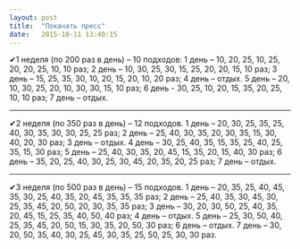 ```yaml
---
layout: post
title:  "Покачать пресс"
date:   2015-10-11 13:40:15
---
```


✔1 неделя (по 200 раз в день) – 10 подходов:
1 день – 10, 20, 25, 10, 25, 20, 20, 25, 10, 10 раз;
2 день – 10, 30, 25, 30, 15, 25, 20, 20, 15, 10 раз;
3 день – 15, 25, 35, 30, 10, 20, 15, 20, 10, 20 раз;
4 день – отдых.
5 день – 20, 10, 30, 25, 20, 10, 30, 30, 15, 10 раз;
6 день - 30, 25, 10, 20, 15, 35, 20, 25, 10, 10 раз;
7 день – отдых.

***

✔2 неделя (по 350 раз в день) – 12 подходов.
1 день – 20, 30, 25, 35, 25, 40, 30, 35, 30, 30, 25, 25 раз;
2 день – 25, 40, 30, 35, 20, 30, 35, 15, 30, 40, 20, 30 раз;
3 день – отдых.
4 день – 30, 25, 40, 35, 15, 35, 25, 40, 25, 35, 15, 30 раз;
5 день – 25, 40, 30, 35, 20, 45, 15, 35, 20, 15, 40, 30 раз;
6 день – 35, 20, 25, 40, 30, 25, 30, 45, 20, 35, 20, 25 раз;
7 день – отдых.

***

✔3 неделя (по 500 раз в день) – 15 подходов.
1 день – 20, 35, 25, 40, 45, 35, 30, 25, 40, 35, 20, 45, 35, 35, 35 раз;
2 день – 25, 40, 35, 30, 45, 30, 25, 35, 45, 20, 50, 20, 30, 35, 35 раз;
3 день – 30, 20, 30, 50, 25, 40, 35, 20, 45, 15, 25, 35, 40, 50, 40 раз;
4 день – отдых.
5 день – 25, 30, 50, 40, 25, 35, 45, 20, 50, 15, 30, 35, 20, 50, 30 раз;
6 день – отдых.
7 день – 30, 20, 50, 35, 40, 30, 25, 45, 30, 35, 25, 50, 25, 30, 30 раз.